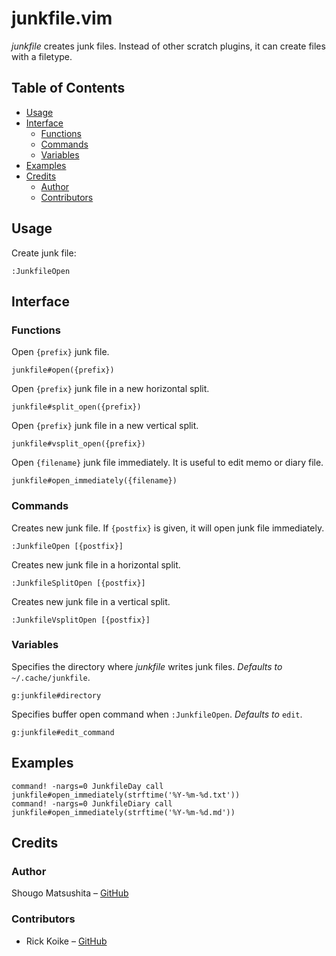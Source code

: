 junkfile.vim
============

*junkfile* creates junk files. Instead of other scratch plugins, it can create files with a filetype.

Table of Contents
-----------------

* [Usage](#usage)
* [Interface](#interface)
  * [Functions](#functions)
  * [Commands](#commands)
  * [Variables](#variables)
* [Examples](#examples)
* [Credits](#credits)
  * [Author](#author)
  * [Contributors](#contributors)

Usage
-----

Create junk file:

```viml
:JunkfileOpen
```

Interface
---------

### Functions

Open `{prefix}` junk file.

```viml
junkfile#open({prefix})
```

Open `{prefix}` junk file in a new horizontal split.

```viml
junkfile#split_open({prefix})
```

Open `{prefix}` junk file in a new vertical split.

```viml
junkfile#vsplit_open({prefix})
```

Open `{filename}` junk file immediately. It is useful to edit memo or diary file.

```viml
junkfile#open_immediately({filename})
```

### Commands

Creates new junk file. If `{postfix}` is given, it will open junk file immediately.

```viml
:JunkfileOpen [{postfix}]
```

Creates new junk file in a horizontal split.

```viml
:JunkfileSplitOpen [{postfix}]
```

Creates new junk file in a vertical split.

```viml
:JunkfileVsplitOpen [{postfix}]
```

### Variables

Specifies the directory where *junkfile* writes junk files.
*Defaults to* `~/.cache/junkfile`.

```viml
g:junkfile#directory
```

Specifies buffer open command when `:JunkfileOpen`.
*Defaults to* `edit`.

```viml
g:junkfile#edit_command
```

Examples
--------

```viml
command! -nargs=0 JunkfileDay call junkfile#open_immediately(strftime('%Y-%m-%d.txt'))
command! -nargs=0 JunkfileDiary call junkfile#open_immediately(strftime('%Y-%m-%d.md'))
```

Credits
-------

### Author

Shougo Matsushita – [GitHub][Shougo]

### Contributors

- Rick Koike – [GitHub][ssig33]

[Shougo]: https://github.com/Shougo
[ssig33]: https://github.com/ssig33
